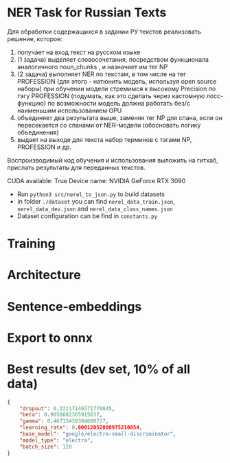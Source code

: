 # NER Task for Russian Texts

Для обработки содержащихся в задании РУ текстов реализовать решение, которое:

  1) получает на вход текст на русском языке
  2) (1 задача) выделяет словосочетания, посредством функционала аналогичного noun_chunks , и назначает им тег NP
  3) (2 задача) выполняет NER по текстам, в том числе на тег PROFESSION (для этого - натюнить модель, используя open source наборы) при обучении модели стремимся к высокому Precision по тэгу PROFESSION (подумать, как это сделать через кастомную лосс-функцию) по возможности модель должна работать без/с наименьшим использованием GPU
  4) объединяет два результата выше, заменяя тег NP для спана, если он пересекается со спанами от NER-модели (обосновать логику объединения)
  5) выдает на выходе для текста набор терминов с тэгами NP, PROFESSION и др.

Воспроизводимый код обучения и использования выложить на гитхаб, прислать результаты для переданных текстов.

CUDA available: True
Device name: NVIDIA GeForce RTX 3090

* Run `python3 src/nerel_to_json.py` to build datasets
* In folder `./dataset` you can find `nerel_data_train.json`, `nerel_data_dev.json` and `nerel_data_class_names.json`
* Dataset configuration can be find in `constants.py`

# Training

  
# Architecture


# Sentence-embeddings



# Export to onnx


# Best results (dev set, 10% of all data)
```json
{
    "dropout": 0.33217146571770845,
    "beta": 0.9858882365915637,
    "gamma": 0.46713439384680727,
    "learning_rate": 0.00012052080975210854,
    "base_model": "google/electra-small-discriminator",
    "model_type": "electra",
    "batch_size": 128
}
